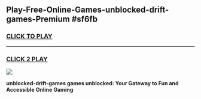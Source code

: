 
## Play-Free-Online-Games-unblocked-drift-games-Premium #sf6fb
<h3>
<a href="https://premium.freeplayer.one?title=unblocked-drift-games&ref=8M">CLICK TO PLAY</a></h3>
<hr>

<h3>
<a href="https://premium.freeplayer.one?title=unblocked-drift-games&ref=8M">CLICK 2 PLAY</a>
  
</h3>

<a href="https://premium.freeplayer.one?title=unblocked-drift-games&ref=8M"><img src="https://clearcache.store/games.png"></a>


**unblocked-drift-games games unblocked: Your Gateway to Fun and Accessible Online Gaming**
